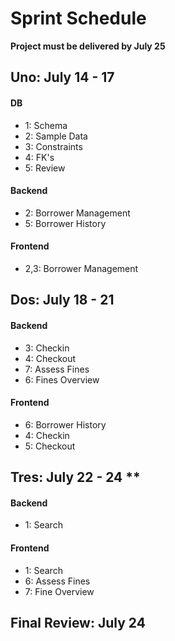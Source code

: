 # Sprint Schedule

**Project must be delivered by July 25**

## Uno: July 14 - 17

#### DB

* 1: Schema
* 2: Sample Data
* 3: Constraints
* 4: FK's
* 5: Review

#### Backend

* 2: Borrower Management
* 5: Borrower History

#### Frontend

* 2,3: Borrower Management

## Dos: July 18 - 21

#### Backend

* 3: Checkin
* 4: Checkout
* 7: Assess Fines
* 6: Fines Overview

#### Frontend

* 6: Borrower History
* 4: Checkin
* 5: Checkout

## Tres: July 22 - 24 **

#### Backend

* 1: Search

#### Frontend

* 1: Search
* 6: Assess Fines
* 7: Fine Overview

## Final Review: July 24

